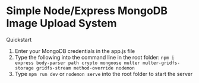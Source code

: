 # Simple Node/Express MongoDB Image Upload System

Quickstart 
1) Enter your MongoDB credentials in the app.js file
2) Type the following into the command line in the root folder: `npm i express body-parser path crypto mongoose multer multer-gridfs-storage gridfs-stream method-override nodemon`
3) Type `npm run dev` or `nodemon serve` into the root folder to start the server
